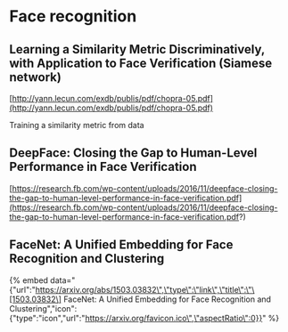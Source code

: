 # Face recognition

## Learning a Similarity Metric Discriminatively, with Application to Face Verification \(Siamese network\)

[http://yann.lecun.com/exdb/publis/pdf/chopra-05.pdf](http://yann.lecun.com/exdb/publis/pdf/chopra-05.pdf)

Training a similarity metric from data

## DeepFace: Closing the Gap to Human-Level Performance in Face Verification 

[https://research.fb.com/wp-content/uploads/2016/11/deepface-closing-the-gap-to-human-level-performance-in-face-verification.pdf](https://research.fb.com/wp-content/uploads/2016/11/deepface-closing-the-gap-to-human-level-performance-in-face-verification.pdf?)

## FaceNet: A Unified Embedding for Face Recognition and Clustering 

{% embed data="{\"url\":\"https://arxiv.org/abs/1503.03832\",\"type\":\"link\",\"title\":\"\[1503.03832\] FaceNet: A Unified Embedding for Face Recognition and Clustering\",\"icon\":{\"type\":\"icon\",\"url\":\"https://arxiv.org/favicon.ico\",\"aspectRatio\":0}}" %}

